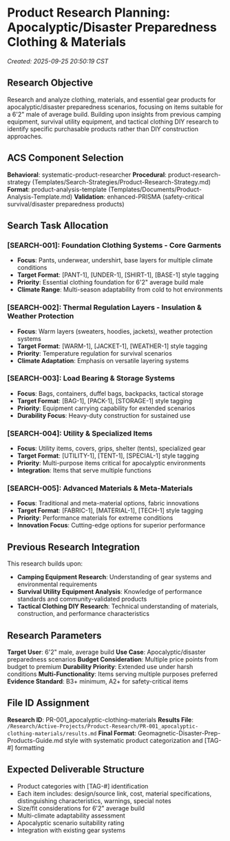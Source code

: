 # Product Research Planning: Apocalyptic/Disaster Preparedness Clothing & Materials
*Created: 2025-09-25 20:50:19 CST*

## Research Objective
Research and analyze clothing, materials, and essential gear products for apocalyptic/disaster preparedness scenarios, focusing on items suitable for a 6'2" male of average build. Building upon insights from previous camping equipment, survival utility equipment, and tactical clothing DIY research to identify specific purchasable products rather than DIY construction approaches.

## ACS Component Selection
**Behavioral**: systematic-product-researcher
**Procedural**: product-research-strategy (Templates/Search-Strategies/Product-Research-Strategy.md)
**Format**: product-analysis-template (Templates/Documents/Product-Analysis-Template.md)
**Validation**: enhanced-PRISMA (safety-critical survival/disaster preparedness products)

## Search Task Allocation

### [SEARCH-001]: Foundation Clothing Systems - Core Garments
- **Focus**: Pants, underwear, undershirt, base layers for multiple climate conditions
- **Target Format**: [PANT-1], [UNDER-1], [SHIRT-1], [BASE-1] style tagging
- **Priority**: Essential clothing foundation for 6'2" average build male
- **Climate Range**: Multi-season adaptability from cold to hot environments

### [SEARCH-002]: Thermal Regulation Layers - Insulation & Weather Protection
- **Focus**: Warm layers (sweaters, hoodies, jackets), weather protection systems
- **Target Format**: [WARM-1], [JACKET-1], [WEATHER-1] style tagging
- **Priority**: Temperature regulation for survival scenarios
- **Climate Adaptation**: Emphasis on versatile layering systems

### [SEARCH-003]: Load Bearing & Storage Systems
- **Focus**: Bags, containers, duffel bags, backpacks, tactical storage
- **Target Format**: [BAG-1], [PACK-1], [STORAGE-1] style tagging
- **Priority**: Equipment carrying capability for extended scenarios
- **Durability Focus**: Heavy-duty construction for sustained use

### [SEARCH-004]: Utility & Specialized Items
- **Focus**: Utility items, covers, grips, shelter (tents), specialized gear
- **Target Format**: [UTILITY-1], [TENT-1], [SPECIAL-1] style tagging
- **Priority**: Multi-purpose items critical for apocalyptic environments
- **Integration**: Items that serve multiple functions

### [SEARCH-005]: Advanced Materials & Meta-Materials
- **Focus**: Traditional and meta-material options, fabric innovations
- **Target Format**: [FABRIC-1], [MATERIAL-1], [TECH-1] style tagging
- **Priority**: Performance materials for extreme conditions
- **Innovation Focus**: Cutting-edge options for superior performance

## Previous Research Integration
This research builds upon:
- **Camping Equipment Research**: Understanding of gear systems and environmental requirements
- **Survival Utility Equipment Analysis**: Knowledge of performance standards and community-validated products
- **Tactical Clothing DIY Research**: Technical understanding of materials, construction, and performance characteristics

## Research Parameters
**Target User**: 6'2" male, average build
**Use Case**: Apocalyptic/disaster preparedness scenarios
**Budget Consideration**: Multiple price points from budget to premium
**Durability Priority**: Extended use under harsh conditions
**Multi-Functionality**: Items serving multiple purposes preferred
**Evidence Standard**: B3+ minimum, A2+ for safety-critical items

## File ID Assignment
**Research ID**: PR-001_apocalyptic-clothing-materials
**Results File**: `/Research/Active-Projects/Product-Research/PR-001_apocalyptic-clothing-materials/results.md`
**Final Format**: Geomagnetic-Disaster-Prep-Products-Guide.md style with systematic product categorization and [TAG-#] formatting

## Expected Deliverable Structure
- Product categories with [TAG-#] identification
- Each item includes: design/source link, cost, material specifications, distinguishing characteristics, warnings, special notes
- Size/fit considerations for 6'2" average build
- Multi-climate adaptability assessment
- Apocalyptic scenario suitability rating
- Integration with existing gear systems